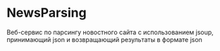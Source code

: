 # NewsParsing
Веб-сервис по парсингу новостного сайта с использованием jsoup, принимающий json и возвращающий результаты в формате json
